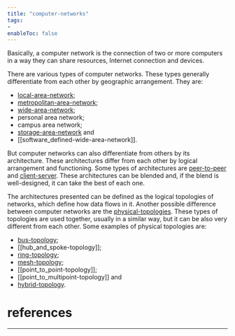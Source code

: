```yaml
---
title: "computer-networks"
tags:
- 
enableToc: false
---
```


Basically, a computer network is the connection of two or more computers in a way they can share resources, Internet connection and devices. 


There are various types of computer networks. These types generally differentiate from each other by geographic arrangement. They are:
- [local-area-network](notes/local-area-network.md);
- [metropolitan-area-network](notes/metropolitan-area-network.md);
- [wide-area-network](notes/wide-area-network.md);
- personal area network;
- campus area network;
- [storage-area-network](notes/storage-area-network.md) and
- [[software_defined-wide-area-network]].


But computer networks can also differentiate from others by its architecture. These architectures differ from each other by logical arrangement and functioning. Some types of architectures are [peer-to-peer](notes/peer-to-peer.md) and [client-server](notes/client-server.md). These architectures can be blended and, if the blend is well-designed, it can take the best of each one.

The architectures presented can be defined as the logical topologies of networks, which define how data flows in it. Another possible difference between computer networks are the [physical-topologies](notes/physical-topologies.md). These types of topologies are used together, usually in a similar way, but it can be also very different from each other. Some examples of physical topologies are:
- [bus-topology](notes/bus-topology.md);
- [[hub_and_spoke-topology]];
- [ring-topology](notes/ring-topology.md);
- [mesh-topology](notes/mesh-topology.md);
- [[point_to_point-topology]];
- [[point_to_multipoint-topology]] and
- [hybrid-topology](notes/hybrid-topology.md).

# references

---